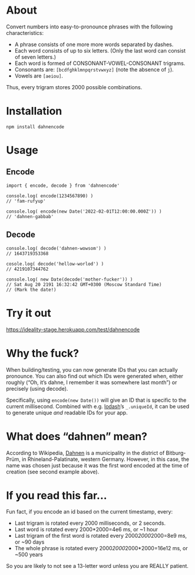 # About

Convert numbers into easy-to-pronounce phrases with the following characteristics:
* A phrase consists of one more more words separated by dashes.
* Each word consists of up to six letters. (Only the last word can consist of seven letters.)
* Each word is formed of CONSONANT-VOWEL-CONSONANT trigrams.
* Consonants are: `[bcdfghklmnpqrstvwxyz]` (note the absence of `j`).
* Vowels are `[aeiou]`.

Thus, every trigram stores 2000 possible combinations.

# Installation

```
npm install dahnencode
```

# Usage

## Encode

```
import { encode, decode } from 'dahnencode'

console.log( encode(1234567890) )
// 'fam-rufyup'

console.log( encode(new Date('2022-02-01T12:00:00.000Z')) )
// 'dahnen-gabbab'
```

## Decode

```
console.log( decode('dahnen-wowsom') )
// 1643719353368

cosole.log( decode('hellow-worlod') )
// 4219107344762

console.log( new Date(decode('mother-fucker')) )
// Sat Aug 20 2191 16:32:42 GMT+0300 (Moscow Standard Time)
// (Mark the date!)
```

# Try it out

https://ideality-stage.herokuapp.com/test/dahnencode

# Why the fuck?

When building/testing, you can now generate IDs that you can actually pronounce. You can also find out which IDs were generated when, either roughly (“Oh, it’s dahne, I remember it was somewhere last month”) or precisely (using decode).

Specifically, using `encode(new Date())` will give an ID that is specific to the current millisecond. Combined with e.g. [lodash](https://github.com/lodash/lodash)’s `_.uniqueId`, it can be used to generate unique *and* readable IDs for your app.

# What does “dahnen” mean?

According to Wikipedia, [Dahnen](https://en.wikipedia.org/wiki/Dahnen) is a municipality in the district of Bitburg-Prüm, in Rhineland-Palatinate, western Germany. However, in this case, the name was chosen just because it was the first word encoded at the time of creation (see second example above).

# If you read this far...

Fun fact, if you encode an id based on the current timestamp, every:
- Last trigram is rotated every 2000 milliseconds, or 2 seconds.
- Last word is rotated every 2000*2000=4e6 ms, or ~1 hour
- Last trigram of the first word is rotated every 2000*2000*2000=8e9 ms, or ~90 days
- The whole phrase is rotated every 2000*2000*2000*2000=16e12 ms, or ~500 years

So you are likely to not see a 13-letter word unless you are REALLY patient.